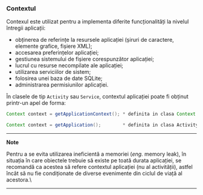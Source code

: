 ### Contextul

Contexul este utilizat pentru a implementa diferite funcționalități la
nivelul întregii aplicații:

-   obținerea de referințe la resursele aplicației (șiruri de caractere,
    elemente grafice, fișiere XML);
-   accesarea preferințelor aplicației;
-   gestiunea sistemului de fișiere corespunzător aplicației;
-   lucrul cu resurse necompilate ale aplicației;
-   utilizarea serviciilor de sistem;
-   folosirea unei baza de date SQLite;
-   administrarea permisiunilor aplicației.

În clasele de tip `Activity` sau `Service`, contextul aplicației poate
fi obținut printr-un apel de forma:

``` java
Context context = getApplicationContext(); * definita in clasa Context
```

``` java
Context context = getApplication();        * definita in clasa Activity
```

---
**Note**

Pentru a se evita utilizarea ineficientă a memoriei (*eng.*
memory leak), în situația în care obiectele trebuie să existe pe toată
durata aplicației, se recomandă ca acestea să refere contextul
aplicației (nu al activității), astfel încât să nu fie condiționate de
diverse evenimente din ciclul de viață al acestora.\

---